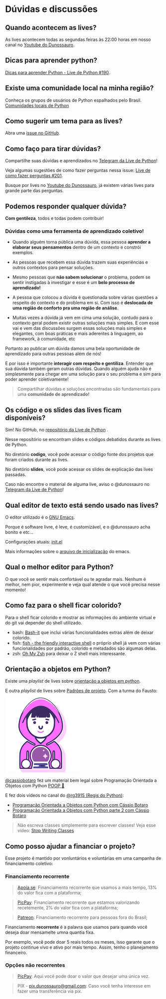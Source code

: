 # Dúvidas e discussões

## Quando acontecem as lives?

As lives acontecem todas as segundas feiras às 22:00 horas em nosso canal no [Youtube do Dunossauro](https://www.youtube.com/dunossauro).

## Dicas para aprender python?
[Dicas para aprender Python - Live de Python #190](https://youtu.be/HSotf1Amess).

## Existe uma comunidade local na minha região?

Conheça os grupos de usuários de Python espalhados pelo Brasil.
[Comunidades locais de Python](https://python.org.br/comunidades-locais/)

## Como sugerir um tema para as lives?
Abra uma [issue no GitHub](https://github.com/dunossauro/live-de-python/issues).


## Como faço para tirar dúvidas?

Compartilhe suas dúvidas e aprendizados no [Telegram da Live de Python](https://t.me/livepython)!

Veja algumas sugestões de como fazer perguntas nessa issue:
[Live de como fazer perguntas #201](https://github.com/dunossauro/live-de-python/issues/201).

Busque por lives no [Youtube do Dunossauro](https://www.youtube.com/dunossauro), já existem várias lives para grande parte das perguntas.

## Podemos responder qualquer dúvida?

**Com gentileza**, todos e todas podem contribuir!

### Dúvidas como uma ferramenta de **aprendizado coletivo**!

- Quando alguém torna pública uma dúvida, essa pessoa **aprender a elaborar seus pensamentos** dentro de um contexto e constrói exemplos.

- As pessoas que recebem essa dúvida trazem suas experiências e outros contextos para pensar soluções.

- Mesmo pessoas que **não sabem solucionar** o problema, podem se sentir instigadas à investigar e esse é um **belo processo de aprendizado!**

- A pessoa que colocou a dúvida é questionada sobre várias questões a respeito do contexto e do problema em si. Com isso é **deslocada de uma região de conforto pra uma região de análise**.

- Muitas vezes a dúvida já vem em cima uma solução, contudo para o contexto geral podem existir outras soluções mais simples. E com esse vai e vem das discussões surgem essas soluções mais simples e elegantes, com boas práticas e mais aderentes à linguagem, ao framework, à comunidade, etc

Portanto ao publicar um dúvida damos uma bela oportunidade de aprendizado para outras pessoas além de nós!

E por isso é importante **interagir com respeito e gentiliza**. Entender que sua dúvida também geram outras dúvidas. Quando alguém ajuda não é simplesmente para chegar em uma solução para o seu problema e sim para poder aprender coletivamente!

> Compartilhar dúvidas e soluções encontradas são fundamentais para uma **comunidade de aprendizado!**

## Os código e os slides das lives ficam disponíveis?

Sim! No GitHub, no [repositório da Live de Python](https://github.com/dunossauro/live-de-python) .

Nesse repositório se encontram slides e códigos debatidos durante as lives de Python.

No diretório **codigo**, você pode acessar o código fonte dos projetos que foram criados durante as lives.

No diretório **slides**, você pode acessar os slides de explicação das lives passadas.

Caso não encontre o material de alguma live, aviso o @dunossauro no [Telegram da Live de Python](https://t.me/livepython)!

## Qual editor de texto está sendo usado nas lives?

O editor utilizado é o [GNU Emacs](https://www.gnu.org/software/emacs/).

Porque é software livre, é leve, é customizável, e o @dunossauro acha bonito e etc...

Configurações atuais:
[init.el](https://gitlab.com/dunossauro/dotfiles/-/blob/master/emacs/init.el)

Mais informações sobre o [arquivo de inicialização](https://www.gnu.org/software/emacs/manual/html_node/emacs/Init-File.html) do emacs.


## Qual o melhor editor para Python?

O que você se sentir mais confortável ou te agradar mais. Nenhum é melhor, nem pior, experimente e veja qual atende o que você precisa nesse momento!


## Como faz para o shell ficar colorido?

Para o shell ficar colorido e mostrar as informações do ambiente virtual e do git vai depender do shell utilizado.

- bash: [Bash-it](https://github.com/Bash-it/bash-it) que inclui várias funcionalidades extras além de deixar colorido.
- fish: [fish - the friendly interactive shell](https://github.com/fish-shell/fish-shell) o próprio shell já vem com várias funcionalidades por padrão, colorido e metadados são algumas delas.
- zsh: [Oh My Zsh](https://github.com/ohmyzsh/ohmyzsh) para deixar o Z shell mais interessante.

## Orientação a objetos em Python?

Existe uma *playlist* de lives sobre [orientação a objetos em python](https://www.youtube.com/playlist?list=PLOQgLBuj2-3L_L6ahsBVA_SzuGtKre3OK).

E outra *playlist* de lives sobre [Padrões de projeto](https://www.youtube.com/watch?v=hVOP_XR9gEw&list=PLOQgLBuj2-3IPHFlBmqhtbM4vLJg9tob4). Com a turma do Fausto:

![Fausto](assets/images/fausto.svg)


[@cassiobotaro](https://cassiobotaro.dev/) fez um material bem legal sobre Programação Orientada a Objetos com Python [POOP 💩](https://github.com/cassiobotaro/poop)

E fez dois vídeos no canal do [@rg3915 (Regis do Python)](https://github.com/rg3915):

- [Programação Orientada a Objetos com Python com Cássio Botaro](https://youtu.be/szS_qR_y-jc)
- [Programação Orientada a Objetos com Python parte 2 com Cássio Botaro](https://youtu.be/Gk2Ux8IcYx0)

> Não escreva classes simplemente para escrever classes! Veja esse vídeo: [Stop Writing Classes](https://www.youtube.com/watch?v=o9pEzgHorH0)


## Como posso ajudar a financiar o projeto?

Esse projeto é mantido por vonluntários e voluntárias em uma campanha de financiamento coletivo:

### Financiamento recorrente

> [Apoia.se](https://apoia.se/livedepython): Financiamento recorrente que usamos a mais tempo, 13% do valor fica com a plataforma;

> [PicPay](https://app.picpay.com/user/dunossauro): Financiamento recorrente que estamos valorizando recetemente, 2% do valor fica com a plataforma;

> [Patreon](http://patreon.com/dunossauro): Financiamento recorrente para pessoas fora do Brasil;

Financiamento **recorrente** é a palavra que usamos para quando você deseja doar mensamelte umna quantia fixa.

Por exemplo, você pode doar 5 reais todos os meses, isso garante que o projeto continue vivo e ativo por mais tempo. Assim, tenho o planejamento financeiro.

### Opções não recorrentes

> [PicPay](http://picpay.me/livedepython): Aqui você pode doar o valor que desejar uma única vez.

> PIX - pix.dunossauro@gmail.com: Caso você tenha interesse em fazer uma transferência via pix.

